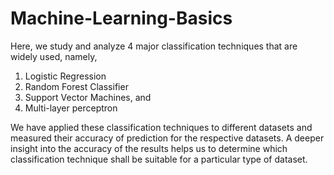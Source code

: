 # Machine-Learning-Basics

Here, we study and analyze 4 major classification techniques that are widely used, namely, 
1. Logistic Regression
2. Random Forest Classifier
3. Support Vector Machines, and
4. Multi-layer perceptron

We have applied these classification techniques to different datasets and measured their accuracy of prediction for the respective datasets. A deeper insight into the accuracy of the results helps us to determine which classification technique shall be suitable for a particular type of dataset.

